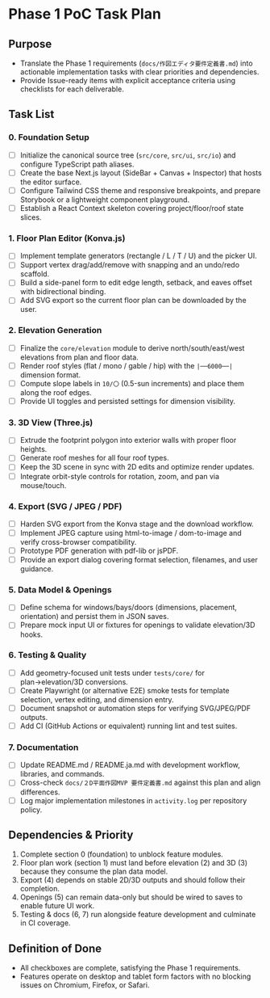 # Phase 1 PoC Task Plan

## Purpose
- Translate the Phase 1 requirements (`docs/作図エディタ要件定義書.md`) into actionable implementation tasks with clear priorities and dependencies.
- Provide Issue-ready items with explicit acceptance criteria using checklists for each deliverable.

## Task List

### 0. Foundation Setup
- [ ] Initialize the canonical source tree (`src/core`, `src/ui`, `src/io`) and configure TypeScript path aliases.
- [ ] Create the base Next.js layout (SideBar + Canvas + Inspector) that hosts the editor surface.
- [ ] Configure Tailwind CSS theme and responsive breakpoints, and prepare Storybook or a lightweight component playground.
- [ ] Establish a React Context skeleton covering project/floor/roof state slices.

### 1. Floor Plan Editor (Konva.js)
- [ ] Implement template generators (rectangle / L / T / U) and the picker UI.
- [ ] Support vertex drag/add/remove with snapping and an undo/redo scaffold.
- [ ] Build a side-panel form to edit edge length, setback, and eaves offset with bidirectional binding.
- [ ] Add SVG export so the current floor plan can be downloaded by the user.

### 2. Elevation Generation
- [ ] Finalize the `core/elevation` module to derive north/south/east/west elevations from plan and floor data.
- [ ] Render roof styles (flat / mono / gable / hip) with the `|──6000──|` dimension format.
- [ ] Compute slope labels in `10/〇` (0.5-sun increments) and place them along the roof edges.
- [ ] Provide UI toggles and persisted settings for dimension visibility.

### 3. 3D View (Three.js)
- [ ] Extrude the footprint polygon into exterior walls with proper floor heights.
- [ ] Generate roof meshes for all four roof types.
- [ ] Keep the 3D scene in sync with 2D edits and optimize render updates.
- [ ] Integrate orbit-style controls for rotation, zoom, and pan via mouse/touch.

### 4. Export (SVG / JPEG / PDF)
- [ ] Harden SVG export from the Konva stage and the download workflow.
- [ ] Implement JPEG capture using html-to-image / dom-to-image and verify cross-browser compatibility.
- [ ] Prototype PDF generation with pdf-lib or jsPDF.
- [ ] Provide an export dialog covering format selection, filenames, and user guidance.

### 5. Data Model & Openings
- [ ] Define schema for windows/bays/doors (dimensions, placement, orientation) and persist them in JSON saves.
- [ ] Prepare mock input UI or fixtures for openings to validate elevation/3D hooks.

### 6. Testing & Quality
- [ ] Add geometry-focused unit tests under `tests/core/` for plan→elevation/3D conversions.
- [ ] Create Playwright (or alternative E2E) smoke tests for template selection, vertex editing, and dimension entry.
- [ ] Document snapshot or automation steps for verifying SVG/JPEG/PDF outputs.
- [ ] Add CI (GitHub Actions or equivalent) running lint and test suites.

### 7. Documentation
- [ ] Update README.md / README.ja.md with development workflow, libraries, and commands.
- [ ] Cross-check `docs/２D平面作図MVP 要件定義書.md` against this plan and align differences.
- [ ] Log major implementation milestones in `activity.log` per repository policy.

## Dependencies & Priority
1. Complete section 0 (foundation) to unblock feature modules.
2. Floor plan work (section 1) must land before elevation (2) and 3D (3) because they consume the plan data model.
3. Export (4) depends on stable 2D/3D outputs and should follow their completion.
4. Openings (5) can remain data-only but should be wired to saves to enable future UI work.
5. Testing & docs (6, 7) run alongside feature development and culminate in CI coverage.

## Definition of Done
- All checkboxes are complete, satisfying the Phase 1 requirements.
- Features operate on desktop and tablet form factors with no blocking issues on Chromium, Firefox, or Safari.
